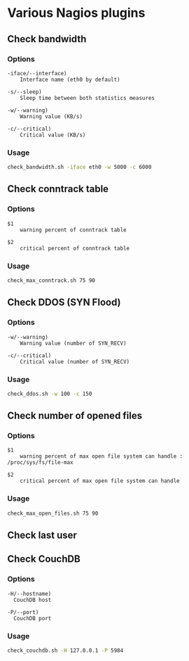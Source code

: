 # Various Nagios plugins

## Check bandwidth

### Options

```
-iface/--interface)
    Interface name (eth0 by default)

-s/--sleep)
    Sleep time between both statistics measures

-w/--warning)
    Warning value (KB/s)

-c/--critical)
    Critical value (KB/s)
```

### Usage

```bash
check_bandwidth.sh -iface eth0 -w 5000 -c 6000
```

## Check conntrack table

### Options

```
$1
    warning percent of conntrack table

$2
    critical percent of conntrack table
```

### Usage

```bash
check_max_conntrack.sh 75 90
```

## Check DDOS (SYN Flood)

### Options

```
-w/--warning)
    Warning value (number of SYN_RECV)

-c/--critical)
    Critical value (number of SYN_RECV)
```

### Usage

```bash
check_ddos.sh -w 100 -c 150
```

## Check number of opened files

### Options

```
$1
    warning percent of max open file system can handle : /proc/sys/fs/file-max

$2
    critical percent of max open file system can handle
```

### Usage

```bash
check_max_open_files.sh 75 90
```

## Check last user

## Check CouchDB

### Options

```
-H/--hostname)
  CouchDB host

-P/--port)
  CouchDB port
```

### Usage

```bash
check_couchdb.sh -H 127.0.0.1 -P 5984
```